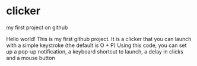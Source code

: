 # clicker
my first project on github

Hello world! This is my first github project.
It is a clicker that you can launch with a simple keystroke (the default is O + P)
Using this code, you can set up a pop-up notification, a keyboard shortcut to launch, a delay in clicks and a mouse button
